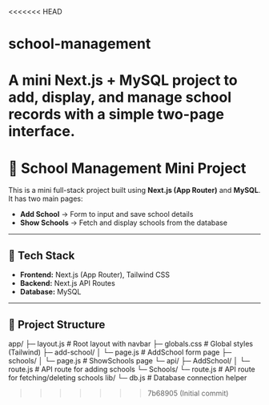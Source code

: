 <<<<<<< HEAD
# school-management
A mini Next.js + MySQL project to add, display, and manage school records with a simple two-page interface.
=======
# 🏫 School Management Mini Project

This is a mini full-stack project built using **Next.js (App Router)** and **MySQL**.  
It has two main pages:

- **Add School** → Form to input and save school details
- **Show Schools** → Fetch and display schools from the database

---

## 🚀 Tech Stack

- **Frontend:** Next.js (App Router), Tailwind CSS
- **Backend:** Next.js API Routes
- **Database:** MySQL

---

## 📂 Project Structure

app/
├─ layout.js # Root layout with navbar
├─ globals.css # Global styles (Tailwind)
├─ add-school/
│ └─ page.js # AddSchool form page
├─ schools/
│ └─ page.js # ShowSchools page
└─ api/
├─ AddSchool/
│ └─ route.js # API route for adding schools
└─ Schools/
└─ route.js # API route for fetching/deleting schools
lib/
└─ db.js # Database connection helper
>>>>>>> 7b68905 (Initial commit)
